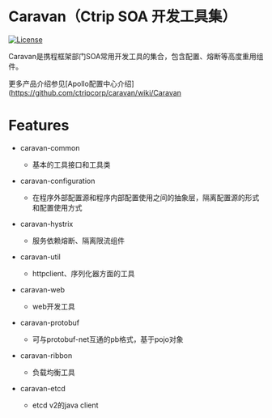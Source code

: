Caravan（Ctrip SOA 开发工具集）
================

[![License](https://img.shields.io/badge/License-Apache%202.0-blue.svg)](https://opensource.org/licenses/Apache-2.0)

Caravan是携程框架部门SOA常用开发工具的集合，包含配置、熔断等高度重用组件。

更多产品介绍参见[Apollo配置中心介绍](https://github.com/ctripcorp/caravan/wiki/Caravan

# Features
* caravan-common
  * 基本的工具接口和工具类

* caravan-configuration
  * 在程序外部配置源和程序内部配置使用之间的抽象层，隔离配置源的形式和配置使用方式

* caravan-hystrix
  * 服务依赖熔断、隔离限流组件

* caravan-util
  * httpclient、序列化器方面的工具

* caravan-web
  * web开发工具

* caravan-protobuf
  * 可与protobuf-net互通的pb格式，基于pojo对象

* caravan-ribbon
  * 负载均衡工具

* caravan-etcd
  * etcd v2的java client

